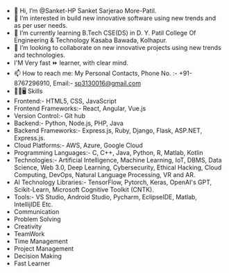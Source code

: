 - 👋 Hi, I’m @Sanket-HP Sanket Sarjerao More-Patil.
- 👀 I’m interested in build new innovative software using new trends and as per user needs.
- 🌱 I’m currently learning B.Tech CSE(DS) in D. Y. Patil College Of Engineering & Technology Kasaba Bawada, Kolhapur.
- 💞️ I’m looking to collaborate on new innovative projects using new trends and technologies.
- I'M Very fast ⏩ learner, with clear mind.
- 📫 How to reach me: My Personal Contacts, Phone No. :- +91-8767296910, Email:- sp3130016@gmail.com
- 🤹‍♂️🖥️ Skills
- Frontend:- HTML5, CSS, JavaScript
- Frontend Frameworks:- React, Angular, Vue.js
- Version Control:- Git hub
- Backend:- Python, Node.js, PHP, Java
- Backend Frameworks:- Express.js, Ruby, Django, Flask, ASP.NET, Express.js.
- Cloud Platforms:- AWS, Azure, Google Cloud
- Programming Languages:- C, C++, Java, Python, R, Matlab, Kotlin
- Technologies:- Artificial Intelligence, Machine Learning, IoT, DBMS, Data Science, Web 3.0, Deep Learning, Cybersecurity, Ethical Hacking, Cloud Computing, DevOps, Natural Language Processing, VR and AR.
- AI Technology Libraries:- TensorFlow, Pytorch, Keras, OpenAI's GPT, Scikit-Learn, Microsoft Cognitive Toolkit (CNTK).
- Tools:- VS Studio, Android Studio, Pycharm, EclipseIDE, Matlab, IntellijIDE Etc.
- Communication
- Problem Solving
- Creativity
- TeamWork
- Time Management
- Project Management
- Decision Making
- Fast Learner 

<!---
Sanket-HP/Sanket-HP is a ✨ special ✨ repository because its `README.md` (this file) appears on your GitHub profile.
You can click the Preview link to take a look at your changes.
--->
